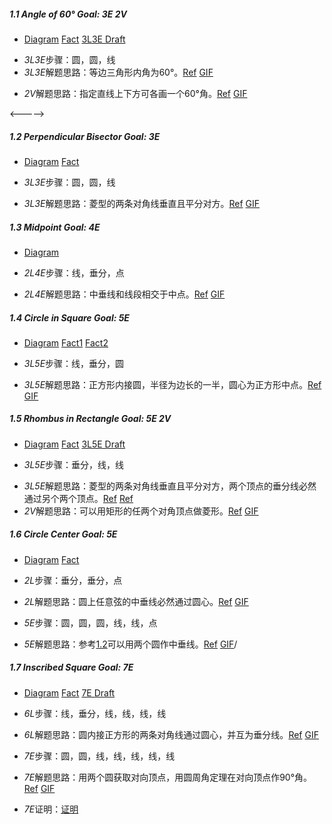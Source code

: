##### 1.1 Angle of 60° *Goal: 3E 2V*
- [Diagram](images/level/angle60.png) [Fact](images/hints/Fact-Equilateral.png) [3L3E Draft](images/hints/Draft-Angle60.png) 
+ *3L3E*步骤：圆，圆，线
+ *3L3E*解题思路：等边三角形内角为60°。[Ref](solved/1.1.3L3E.png) [GIF](GIF/1.1.3L3E.gif)
- *2V*解题思路：指定直线上下方可各画一个60°角。[Ref](solved/1.1.2V.png) [GIF](GIF/1.1.2V.gif)


<---<A NAME="1.2"></A>-->
##### 1.2 Perpendicular Bisector *Goal: 3E*
- [Diagram](images/level/perp-bisector.png) [Fact](images/hints/Fact-RhombusDiagonals.png) 
+ *3L3E*步骤：圆，圆，线
- *3L3E*解题思路：菱型的两条对角线垂直且平分对方。[Ref](solved/1.2.3L3E.png) [GIF](GIF/1.2.3L3E.gif)


##### 1.3 Midpoint *Goal: 4E*
- [Diagram](images/level/midpoint.png) 
+ *2L4E*步骤：线，垂分，点
- *2L4E*解题思路：中垂线和线段相交于中点。[Ref](solved/1.3.2L4E.png) [GIF](GIF/1.3.2L4E.gif)


##### 1.4 Circle in Square *Goal: 5E*
- [Diagram](images/level/circle-in-square.png) [Fact1](images/hints/Fact-SquareSymmetry.png) [Fact2](images/hints/Fact-Tangent.png) 
+ *3L5E*步骤：线，垂分，圆
- *3L5E*解题思路：正方形内接圆，半径为边长的一半，圆心为正方形中点。[Ref](solved/1.4.3L5E.png) [GIF](GIF/1.4.3L5E.gif)


##### 1.5 Rhombus in Rectangle *Goal: 5E 2V*
- [Diagram](images/level/rhombus-in-rect.png) [Fact](images/hints/Fact-RhombusDiagonals.png) [3L5E Draft](images/hints/Draft-RhombusInRect.png) 
+ *3L5E*步骤：垂分，线，线
- *3L5E*解题思路：菱型的两条对角线垂直且平分对方，两个顶点的垂分线必然通过另个两个顶点。[Ref](solved/1.5.3L5E.png) [Ref](GIF/1.5.3L5E.gif)
- *2V*解题思路：可以用矩形的任两个对角顶点做菱形。[Ref](solved/1.5.2V.png) [GIF](GIF/1.5.2V.gif)


##### 1.6 Circle Center *Goal: 5E*
- [Diagram](images/level/circle-center.png) [Fact](images/hints/Fact-CircumCircle.png) 
+ *2L*步骤：垂分，垂分，点
- *2L*解题思路：圆上任意弦的中垂线必然通过圆心。[Ref](solved/1.6.2L.png) [GIF](GIF/1.6.2L.gif)
+ *5E*步骤：圆，圆，圆，线，线，点
- *5E*解题思路：参考<A HREF="#1.2">1.2</A>可以用两个圆作中垂线。[Ref](solved/1.6.5E.png) [GIF](GIF/1.6.5E.gif)/


##### 1.7 Inscribed Square *Goal: 7E*
- [Diagram](images/level/square-in-circle.png) [Fact](images/hints/Fact-SquareDiagonals.png) [7E Draft](images/hints/Draft-SquareInCircle.png)
+ *6L*步骤：线，垂分，线，线，线，线
- *6L*解题思路：圆内接正方形的两条对角线通过圆心，并互为垂分线。[Ref](solved/1.7.6L.png) [GIF](GIF/1.7.6L.gif)
+ *7E*步骤：圆，圆，线，线，线，线，线
- *7E*解题思路：用两个圆获取对向顶点，用圆周角定理在对向顶点作90°角。[Ref](solved/1.7.7E.png) [GIF](GIF/1.7.7E.gif)
+ *7E*证明：[证明](proof/1.7.7E.png)

